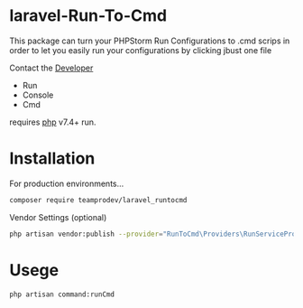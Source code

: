 # laravel-Run-To-Cmd 

This package can turn your PHPStorm Run Configurations to .cmd scrips in order to let you easily run your configurations by clicking jbust one file


Сontact the [Developer](https://github.com/Samandarrrr)  

- Run 
- Console 
- Cmd


requires [php](https://www.php.net/) v7.4+ run.

# Installation


For production environments…

```sh
composer require teamprodev/laravel_runtocmd
```

Vendor Settings (optional)

```sh
php artisan vendor:publish --provider="RunToCmd\Providers\RunServiceProvider" 
``` 
# Usege

```sh
php artisan command:runCmd
```